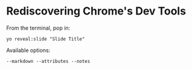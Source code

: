 
# Rediscovering Chrome's Dev Tools

From the terminal, pop in:

  ```yo reveal:slide "Slide Title"```

Available options:

 ```--markdown --attributes --notes```
